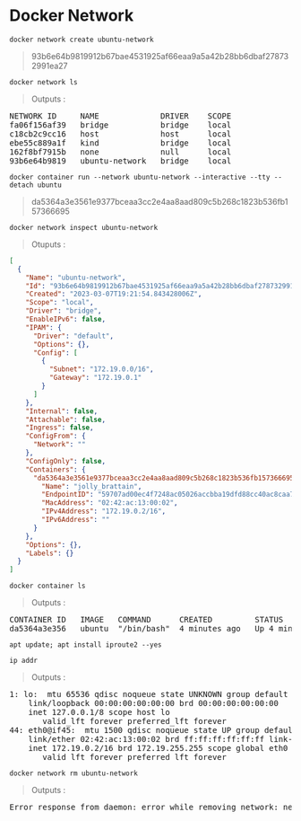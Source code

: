# Docker Network


```
docker network create ubuntu-network   
```
> 93b6e64b9819912b67bae4531925af66eaa9a5a42b28bb6dbaf278732991ea27

```
docker network ls
```
> Outputs :
<pre>
NETWORK ID     NAME             DRIVER    SCOPE
fa06f156af39   bridge           bridge    local
c18cb2c9cc16   host             host      local
ebe55c889a1f   kind             bridge    local
162f8bf7915b   none             null      local
93b6e64b9819   ubuntu-network   bridge    local
</pre>

```
docker container run --network ubuntu-network --interactive --tty --detach ubuntu
```
> da5364a3e3561e9377bceaa3cc2e4aa8aad809c5b268c1823b536fb157366695

```
docker network inspect ubuntu-network
```
> Otuputs :
```json
[
  {
    "Name": "ubuntu-network",
    "Id": "93b6e64b9819912b67bae4531925af66eaa9a5a42b28bb6dbaf278732991ea27",
    "Created": "2023-03-07T19:21:54.843428006Z",
    "Scope": "local",
    "Driver": "bridge",
    "EnableIPv6": false,
    "IPAM": {
      "Driver": "default",
      "Options": {},
      "Config": [
        {
          "Subnet": "172.19.0.0/16",
          "Gateway": "172.19.0.1"
        }
      ]
    },
    "Internal": false,
    "Attachable": false,
    "Ingress": false,
    "ConfigFrom": {
      "Network": ""
    },
    "ConfigOnly": false,
    "Containers": {
      "da5364a3e3561e9377bceaa3cc2e4aa8aad809c5b268c1823b536fb157366695": {
        "Name": "jolly_brattain",
        "EndpointID": "59707ad00ec4f7248ac05026accbba19dfd88cc40ac8caa7dad4349896d633dc",
        "MacAddress": "02:42:ac:13:00:02",
        "IPv4Address": "172.19.0.2/16",
        "IPv6Address": ""
      }
    },
    "Options": {},
    "Labels": {}
  }
]
```

```
docker container ls
```
> Outputs :
<pre>
CONTAINER ID   IMAGE   COMMAND      CREATED         STATUS         PORTS   NAMES
da5364a3e356   ubuntu  "/bin/bash"  4 minutes ago   Up 4 minutes           jolly_brattain
</pre>

```
apt update; apt install iproute2 --yes
```

```
ip addr
```
> Outputs :
<pre>
1: lo: <LOOPBACK,UP,LOWER_UP> mtu 65536 qdisc noqueue state UNKNOWN group default qlen 1000
    link/loopback 00:00:00:00:00:00 brd 00:00:00:00:00:00
    inet 127.0.0.1/8 scope host lo
       valid_lft forever preferred_lft forever
44: eth0@if45: <BROADCAST,MULTICAST,UP,LOWER_UP> mtu 1500 qdisc noqueue state UP group default 
    link/ether 02:42:ac:13:00:02 brd ff:ff:ff:ff:ff:ff link-netnsid 0
    inet 172.19.0.2/16 brd 172.19.255.255 scope global eth0
       valid_lft forever preferred_lft forever
</pre>

```
docker network rm ubuntu-network   
```
> Outputs :
<pre>
Error response from daemon: error while removing network: network ubuntu-network id 93b6e64b9... has active endpoints
</pre>
